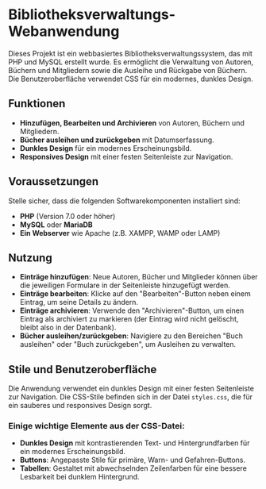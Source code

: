 # Bibliotheksverwaltungs-Webanwendung

Dieses Projekt ist ein webbasiertes Bibliotheksverwaltungssystem, das mit PHP und MySQL erstellt wurde. Es ermöglicht die Verwaltung von Autoren, Büchern und Mitgliedern sowie die Ausleihe und Rückgabe von Büchern. Die Benutzeroberfläche verwendet CSS für ein modernes, dunkles Design.

## Funktionen

- **Hinzufügen, Bearbeiten und Archivieren** von Autoren, Büchern und Mitgliedern.
- **Bücher ausleihen und zurückgeben** mit Datumserfassung.
- **Dunkles Design** für ein modernes Erscheinungsbild.
- **Responsives Design** mit einer festen Seitenleiste zur Navigation.

## Voraussetzungen

Stelle sicher, dass die folgenden Softwarekomponenten installiert sind:

- **PHP** (Version 7.0 oder höher)
- **MySQL** oder **MariaDB**
- **Ein Webserver** wie Apache (z.B. XAMPP, WAMP oder LAMP)

## Nutzung

- **Einträge hinzufügen**: Neue Autoren, Bücher und Mitglieder können über die jeweiligen Formulare in der Seitenleiste hinzugefügt werden.
- **Einträge bearbeiten**: Klicke auf den "Bearbeiten"-Button neben einem Eintrag, um seine Details zu ändern.
- **Einträge archivieren**: Verwende den "Archivieren"-Button, um einen Eintrag als archiviert zu markieren (der Eintrag wird nicht gelöscht, bleibt also in der Datenbank).
- **Bücher ausleihen/zurückgeben**: Navigiere zu den Bereichen "Buch ausleihen" oder "Buch zurückgeben", um Ausleihen zu verwalten.

## Stile und Benutzeroberfläche

Die Anwendung verwendet ein dunkles Design mit einer festen Seitenleiste zur Navigation. Die CSS-Stile befinden sich in der Datei `styles.css`, die für ein sauberes und responsives Design sorgt.

### Einige wichtige Elemente aus der CSS-Datei:

- **Dunkles Design** mit kontrastierenden Text- und Hintergrundfarben für ein modernes Erscheinungsbild.
- **Buttons**: Angepasste Stile für primäre, Warn- und Gefahren-Buttons.
- **Tabellen**: Gestaltet mit abwechselnden Zeilenfarben für eine bessere Lesbarkeit bei dunklem Hintergrund.
